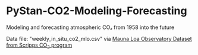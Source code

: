 # PyStan-CO2-Modeling-Forecasting
Modeling and forecasting atmospheric CO₂ from 1958 into the future

Data file: "weekly_in_situ_co2_mlo.csv" via [Mauna Loa Observatory Dataset from Scripps CO<sub>2</sub> program](https://scrippsco2.ucsd.edu/data/atmospheric_co2/mlo.html)

